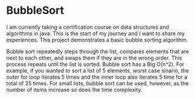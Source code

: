 # BubbleSort
I am currently taking a certification course on data structures and algorithms in java. This is the start of my journey and I want to share my experiences. This project demonstrates a basic bubble sorting algorithm. 

Bubble sort repeatedly steps through the list, compares elements that are next to each other, and swaps them if they are in the wrong order. This process repeats until the list is sorted.
Bubble sort has a Big O(n^2). 
For example, if you wanted to sort a list of 5 elements, worst case sinario, the outer for loop iterates 5 times and the inner loop also iterates 5 time for a total of 25 times. 
For small lists, bubble sort can be used, however, as the number of items increase so does the time complexity.
